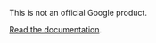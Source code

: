This is not an official Google product.

[Read the documentation](https://google.github.io/seq2seq).

